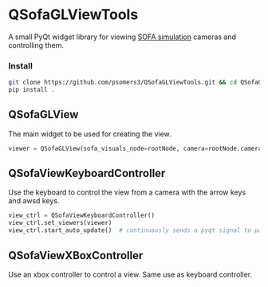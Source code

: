 # QSofaGLViewTools
A small PyQt widget library for viewing [SOFA simulation](https://www.sofa-framework.org/) cameras and controlling them.

### Install
```bash
git clone https://github.com/psomers3/QSofaGLViewTools.git && cd QSofaGLViewTools
pip install .
```

## QSofaGLView
The main widget to be used for creating the view.
```python
viewer = QSofaGLView(sofa_visuals_node=rootNode, camera=rootNode.camera)  # camera is the name of a BaseCamera added to the scene
```
## QSofaViewKeyboardController
Use the keyboard to control the view from a camera with the arrow keys and awsd keys.
```python
view_ctrl = QSofaViewKeyboardController()
view_ctrl.set_viewers(viewer)
view_ctrl.start_auto_update()  # continuously sends a pyqt signal to paint the scene.
```
## QSofaViewXBoxController
Use an xbox controller to control a view. Same use as keyboard controller.
